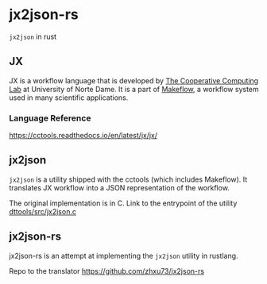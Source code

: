 # jx2json-rs
`jx2json` in rust

## JX
JX is a workflow language that is developed by [The Cooperative Computing Lab](https://ccl.cse.nd.edu/) at University of Norte Dame.
It is a part of [Makeflow](https://ccl.cse.nd.edu/software/makeflow/), a workflow system used in many scientific applications.

### Language Reference
https://cctools.readthedocs.io/en/latest/jx/jx/

## jx2json
`jx2json` is a utility shipped with the cctools (which includes Makeflow). It translates JX workflow into a JSON representation of the workflow.

The original implementation is in C. Link to the entrypoint of the utility [dttools/src/jx2json.c](https://github.com/cooperative-computing-lab/cctools/blob/master/dttools/src/jx2json.c)

## jx2json-rs
jx2json-rs is an attempt at implementing the `jx2json` utility in rustlang.

Repo to the translator https://github.com/zhxu73/jx2json-rs
